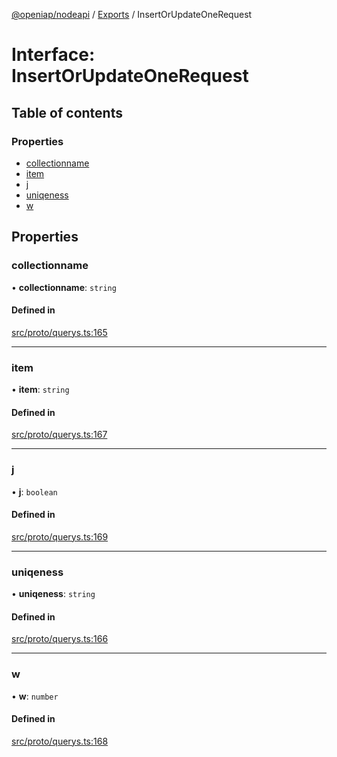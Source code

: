 [@openiap/nodeapi](../README.md) / [Exports](../modules.md) / InsertOrUpdateOneRequest

# Interface: InsertOrUpdateOneRequest

## Table of contents

### Properties

- [collectionname](InsertOrUpdateOneRequest.md#collectionname)
- [item](InsertOrUpdateOneRequest.md#item)
- [j](InsertOrUpdateOneRequest.md#j)
- [uniqeness](InsertOrUpdateOneRequest.md#uniqeness)
- [w](InsertOrUpdateOneRequest.md#w)

## Properties

### collectionname

• **collectionname**: `string`

#### Defined in

[src/proto/querys.ts:165](https://github.com/openiap/nodeapi/blob/a6b5438/src/proto/querys.ts#L165)

___

### item

• **item**: `string`

#### Defined in

[src/proto/querys.ts:167](https://github.com/openiap/nodeapi/blob/a6b5438/src/proto/querys.ts#L167)

___

### j

• **j**: `boolean`

#### Defined in

[src/proto/querys.ts:169](https://github.com/openiap/nodeapi/blob/a6b5438/src/proto/querys.ts#L169)

___

### uniqeness

• **uniqeness**: `string`

#### Defined in

[src/proto/querys.ts:166](https://github.com/openiap/nodeapi/blob/a6b5438/src/proto/querys.ts#L166)

___

### w

• **w**: `number`

#### Defined in

[src/proto/querys.ts:168](https://github.com/openiap/nodeapi/blob/a6b5438/src/proto/querys.ts#L168)
